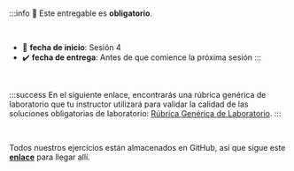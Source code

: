 <!-- # Lab | List Comprehensions -->

<!-- Laboratorio | Comprensión de Listas -->

<br>

:::info
:100: Este entregable es **obligatorio**.

<br>

- :large_blue_circle: **fecha de inicio**: Sesión 4
- :heavy_check_mark: **fecha de entrega**: Antes de que comience la próxima sesión
:::

<br>

:::success
En el siguiente enlace, encontrarás una rúbrica genérica de laboratorio que tu instructor utilizará para validar la calidad de las soluciones obligatorias de laboratorio: [Rúbrica Genérica de Laboratorio](https://gist.github.com/ironhack-edu/2ee894c81723efb4883dba6fab180bdd).
:::

<br>

Todos nuestros ejercicios están almacenados en GitHub, así que sigue este **[enlace](https://github.com/ironhack-labs/lab-list-comprehension-es)** para llegar allí.
